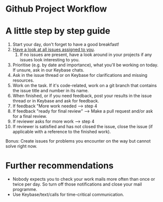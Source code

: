# Github Project Workflow

# A little step by step guide

1. Start your day, don't forget to have a good breakfast!
2. [Have a look at all issues assigned to you](https://github.com/issues/assigned?q=user:Leibniz-HBI%20is:open%20is:issue%20archived:false).
    1. If no issues are present, have a look around in your projects if any issues look interesting to you.
3. Prioritise (e.g. by date and importance), what you'll be working on today. If unsure, ask in our Keybase chats.
4. Ask in the issue thread or on Keybase for clarifications and missing resources.
5. Work on the task. If it's code-related, work on a git branch that contains the issue title and number in its name.
6. When finished, or if you need feedback, post your results in the issue thread or in Keybase and ask for feedback.
7. If feedback "More work needed --> step 4
8. If feedback "ready for final review" --> Make a pull request and/or ask for a final review.
9. If reviewer asks for more work --> step 4
10. If reviewer is satisfied and has not closed the issue, close the issue (if applicable with a reference to the finished work).

Bonus: Create issues for problems you encounter on the way but cannot solve right now.

# Further recommendations

* Nobody expects you to check your work mails more often than once or twice per day. So turn off those notifications and close your mail programme.
* Use Keybase/text/calls for time-critical communication.